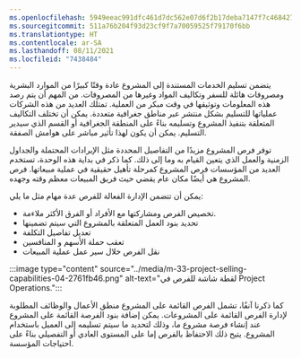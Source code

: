 ```yaml
---
ms.openlocfilehash: 5949eeac991dfc461d7dc562e07d6f2b17deba7147f7c468427cd603922efbde
ms.sourcegitcommit: 511a76b204f93d23cf9f7a70059525f79170f6bb
ms.translationtype: HT
ms.contentlocale: ar-SA
ms.lasthandoff: 08/11/2021
ms.locfileid: "7438484"
---
```

يتضمن تسليم الخدمات المستندة إلى المشروع عادة وقتًا كبيرًا من الموارد البشرية ومصروفات هائلة للسفر وتكاليف المواد وغيرها من المصروفات. من المهم أن يتم رصد هذه المعلومات وتوثيقها في وقت مبكر من العملية. تمتلك العديد من هذه الشركات عملياتها للتسليم بشكل منتشر عبر مناطق جغرافية متعددة. يمكن أن تختلف التكاليف المتعلقة بتنفيذ المشروع وتسليمه بناءً على المنطقة الجغرافية أو القسم الذي سيدير التسليم. يمكن أن يكون لهذا تأثير مباشر على هوامش الصفقة.

توفر فرص المشروع مزيدًا من التفاصيل المحددة مثل الإيرادات المحتملة والجداول الزمنية والعمل الذي يتعين القيام به وما إلى ذلك. كما ذكر في بداية هذه الوحدة، تستخدم العديد من المؤسسات فرص المشروع كمرحلة تأهيل حقيقية في عملية مبيعاتها. فرص المشروع هي أيضًا مكان عام يقضي حيث فريق المبيعات معظم وقته وجهده.

يمكن أن تتضمن الإدارة الفعالة للفرص عدة مهام مثل ما يلي:

 -  تخصيص الفرص ومشاركتها مع الأفراد أو الفرق الأكثر ملاءمة.
 -  تحديد بنود العمل المتعلقة بالمشروع التي سيتم تضمينها
 -  تعديل تفاصيل التكلفة
 -  تعقب حملة الأسهم و المنافسين
 -  نقل الفرص خلال سير عمل عملية المبيعات

:::image type="content" source="../media/m-33-project-selling-capabilities-04-2761fb46.png" alt-text="لقطة شاشة للفرص في Project Operations.":::


كما ذكرنا آنفًا، تشمل الفرص القائمة على المشروع منطق الأعمال والوظائف المطلوبة لإدارة الفرص القائمة على المشروعات. يمكن إضافة بنود الفرصة القائمة على المشروع عند إنشاء فرصة مشروع ما، وذلك لتحديد ما سيتم تسليمه إلى العميل باستخدام المشروع. يتيح ذلك الاحتفاظ بالفرص إما على المستوى العادي أو التفصيلي بناءً على احتياجات المؤسسة.
